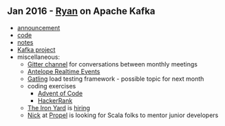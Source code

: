 ## Jan 2016 - [Ryan](https://twitter.com/ryan_d_hartman) on Apache Kafka

* [announcement](http://www.meetup.com/IndyScala/events/227336997/)
* [code](https://github.com/ryandavidhartman/basic-kafka-example)
* [notes](http://ryan-david-hartman.blogspot.com/search?q=kafka+getting+started)
* [Kafka project](https://kafka.apache.org/)
* miscellaneous:
   * [Gitter channel](https://gitter.im/indyscala/chat) for conversations between monthly meetings
   * [Antelope Realtime Events](https://ifwe.github.io/antelope/)
   * [Gatling](http://gatling.io/) load testing framework - possible topic for next month
   * coding exercises
      * [Advent of Code](http://adventofcode.com/)
      * [HackerRank](https://www.hackerrank.com/)
   * [The Iron Yard](http://blog.theironyard.com/category/indianapolis/) is [hiring](http://www.indyhackers.org/jobs/java-instructor-the-iron-yard)
   * [Nick](https://twitter.com/BirchStartups) at [Propel](http://propelteam.com/2015/12/the-launch-of-propel/) is looking for Scala folks to mentor junior developers
